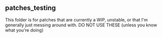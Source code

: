 ## patches_testing
This folder is for patches that are currently a WIP, unstable, or that I'm generally just messing around with. DO NOT USE THESE (unless you know what you're doing)